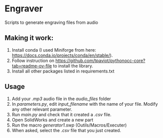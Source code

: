 # Engraver
Scripts to generate engraving files from audio


## Making it work:
1. Install conda (I used Miniforge from here: https://docs.conda.io/projects/conda/en/stable/).
1. Follow instruction on https://github.com/tpaviot/pythonocc-core?tab=readme-ov-file to install the library.
1. Install all other packages listed in requirements.txt

## Usage
1. Add your *.mp3* audio file in the *audio_files* folder
1. In *parameters.py*, edit *input_filename* with the name of your file. Modify any other relevant parameter.
1. Run *main.py* and check that it created a *.csv* file.
1. Open SolidWorks and create a new part
1. Run the macro *generator1.swp* (Outils/Macros/Executer)
1. When asked, select the *.csv* file that you just created.
